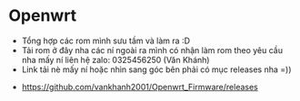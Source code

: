# Openwrt
- Tổng hợp các rom mình sưu tầm và làm ra :D
- Tải rom ở đây nha các ní ngoài ra mình có nhận làm rom theo yêu cầu nha mấy ní liên hệ zalo: 0325456250 (Văn Khánh)
- Link tải nè mấy ní hoặc nhìn sang góc bên phải có mục releases nha =))
* https://github.com/vankhanh2001/Openwrt_Firmware/releases
